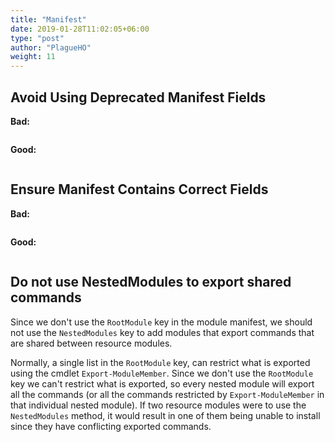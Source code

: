 ```yaml
---
title: "Manifest"
date: 2019-01-28T11:02:05+06:00
type: "post"
author: "PlagueHO"
weight: 11
---
```


## Avoid Using Deprecated Manifest Fields

**Bad:**

```powershell

```

**Good:**

```powershell

```

## Ensure Manifest Contains Correct Fields

**Bad:**

```powershell

```

**Good:**

```powershell

```

## Do not use NestedModules to export shared commands

Since we don't use the `RootModule` key in the module manifest, we should not
use the `NestedModules` key to add modules that export commands that are shared
between resource modules.

Normally, a single list in the `RootModule` key, can restrict what is
exported using the cmdlet `Export-ModuleMember`. Since we don't use the `RootModule`
key we can't restrict what is exported, so every nested module will export all the
commands (or all the commands restricted by `Export-ModuleMember` in that
individual nested module). If two resource modules were to use the `NestedModules`
method, it would result in one of them being unable to install since they have
conflicting exported commands.
